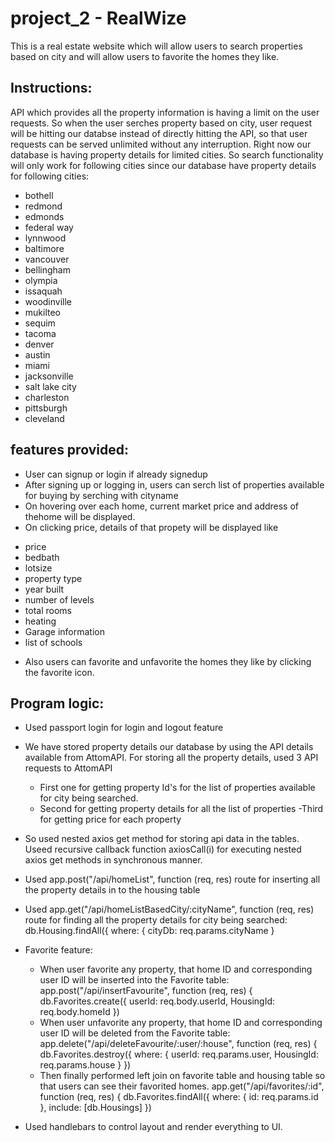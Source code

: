 # project_2 - RealWize

This is a real estate website which will allow users to search properties based on city and will allow users to favorite the homes they like.

## Instructions:
API which provides all the property information is having a limit on the user requests.
So when the user serches property based on city, user request will be hitting our databse instead of directly hitting the API, so that user requests can be served unlimited without any interruption. Right now our database is having property details for limited cities. So search functionality will only work for following cities since our database  have property details for following cities:
* bothell
* redmond
* edmonds
* federal way
* lynnwood
* baltimore
* vancouver
* bellingham
* olympia
* issaquah
* woodinville
* mukilteo
* sequim
* tacoma
* denver
* austin
* miami
* jacksonville
* salt lake city
* charleston
* pittsburgh
* cleveland

## features provided:
* User can signup or login if already signedup
* After signing up or logging in, users can serch list of properties available for buying by serching with cityname
* On hovering over each home, current market price and address of thehome will be displayed.
* On clicking price, details of that propety will be displayed like 
- price 
- bedbath 
- lotsize 
- property type 
- year built 
- number of levels 
- total rooms 
- heating 
- Garage information 
- list of schools

* Also users can favorite and unfavorite the homes they like by clicking the favorite icon.


## Program logic:
* Used passport login for login and logout feature

* We have stored property details our database by using the API details available from AttomAPI. For storing all the property details, used 3 API requests to AttomAPI 
    - First one for getting property Id's for the list of properties available for city being searched.
    - Second for getting property details for all the list of properties 
    -Third for getting price for each property

* So used nested axios get method for storing api data in the tables. Useed recursive callback function axiosCall(i) for executing nested axios get methods in synchronous manner.

* Used app.post("/api/homeList", function (req, res) route for inserting all the property details in to the housing table

* Used app.get("/api/homeListBasedCity/:cityName", function (req, res) route for finding all the property details for city being searched:
db.Housing.findAll({
      where: {
        cityDb: req.params.cityName
      }

* Favorite feature:
    - When user favorite any property, that home ID and corresponding user ID will be inserted into the Favorite table:
    app.post("/api/insertFavourite", function (req, res) {
    db.Favorites.create({
      userId: req.body.userId,
      HousingId: req.body.homeId
    })
    - When user unfavorite any property, that home ID and corresponding user ID will be deleted from the Favorite table:
    app.delete("/api/deleteFavourite/:user/:house", function (req, res) {
    db.Favorites.destroy({
      where: {
        userId: req.params.user,
        HousingId: req.params.house
      }
    })
    - Then finally performed left join on favorite table and housing table so that users can see their favorited homes.
    app.get("/api/favorites/:id", function (req, res) {
     db.Favorites.findAll({
      where: {
        id: req.params.id
      },
      include: [db.Housings]
    })

* Used handlebars to control layout and render everything to UI.
